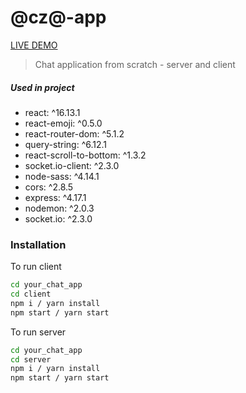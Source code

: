 # @cz@-app

[LIVE DEMO](https://youthful-clarke-0b8301.netlify.app/)

> Chat application from scratch - server and client
##### Used in project
- react: ^16.13.1
- react-emoji: ^0.5.0
- react-router-dom: ^5.1.2
- query-string: ^6.12.1
- react-scroll-to-bottom: ^1.3.2
- socket.io-client: ^2.3.0
- node-sass: ^4.14.1
- cors: ^2.8.5
- express: ^4.17.1
- nodemon: ^2.0.3
- socket.io: ^2.3.0


### Installation


To run client
```sh
cd your_chat_app
cd client
npm i / yarn install
npm start / yarn start
```
To run server
```sh
cd your_chat_app
cd server
npm i / yarn install
npm start / yarn start
```
